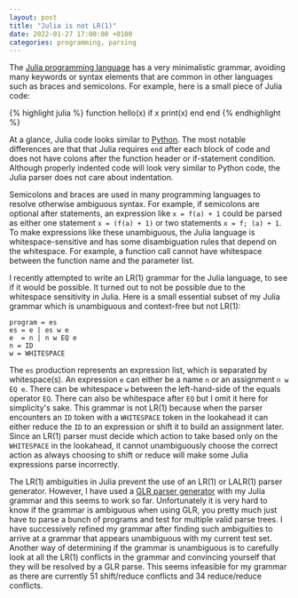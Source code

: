 ```yaml
---
layout: post
title: "Julia is not LR(1)"
date: 2022-01-27 17:00:00 +0100
categories: programming, parsing
---
```

The [Julia programming language][julia] has a very minimalistic grammar, avoiding
many keywords or syntax elements that are common in other languages such as
braces and semicolons.  For example, here is a small piece of Julia code:

{% highlight julia %}
function hello(x)
  if x
    print(x)
  end
end
{% endhighlight %}

At a glance, Julia code looks similar to [Python][python]. The most notable differences
are that that Julia requires `end` after each block of code and does not have
colons after the function header or if-statement condition. Although properly indented
code will look very similar to Python code, the Julia parser does not care about indentation.

Semicolons and braces are used in many programming languages to resolve
otherwise ambiguous syntax.  For example, if semicolons are optional after
statements, an expression like `x = f(a) + 1`
could be parsed as either one statement `x = (f(a) + 1)` or two statements
`x = f; (a) + 1`. To make expressions like these unambiguous, the Julia language is
whitespace-sensitive and has some disambiguation rules that depend on the whitespace.
For example, a function call cannot have whitespace between the function name
and the parameter list.

I recently attempted to write an LR(1) grammar for the Julia language, to see
if it would be possible.  It turned out to not be possible due to the
whitespace sensitivity in Julia. Here is a small essential subset of my Julia
grammar which is unambiguous and context-free but not LR(1):

```
program = es
es = e | es w e
e  = n | n w EQ e
n = ID
w = WHITESPACE
```

The `es` production represents an expression list, which is separated by
whitespace(s).  An expression `e` can either be a name `n` or an
assignment `n w EQ e`.  There can be whitespace `w` between the left-hand-side of
the equals operator `EQ`.  There can also be whitespace after `EQ`
but I omit it here for simplicity's sake.  This grammar is
not LR(1) because when the parser encounters an `ID` token with a `WHITESPACE` token
in the lookahead it can either reduce the `ID` to an expression or shift it
to build an assignment later. Since an LR(1) parser must decide which action to take
based only on the `WHITESPACE` in the lookahead, it cannot unambiguously choose the
correct action as always choosing to shift or reduce will make some Julia expressions
parse incorrectly.

The LR(1) ambiguities in Julia prevent the use of an LR(1) or LALR(1) parser generator.
However, I have used a [GLR parser generator][GLR] with my Julia
grammar and this seems to work so far. Unfortunately it is very
hard to know if the grammar is ambiguous when using GLR, you pretty much just
have to parse a bunch of programs and test for multiple valid parse trees. I
have successively refined my grammar after finding such ambiguities to arrive
at a grammar that appears unambiguous with my current test set.  Another way
of determining if the grammar is unambiguous is to carefully look at all the
LR(1) conflicts in the grammar and convincing yourself that they will be
resolved by a GLR parse. This seems infeasible for my grammar as there are
currently 51 shift/reduce conflicts and 34 reduce/reduce conflicts.

[julia]: https://julialang.org/
[GLR]: https://en.wikipedia.org/wiki/GLR_parser
[python]: https://www.python.org/
